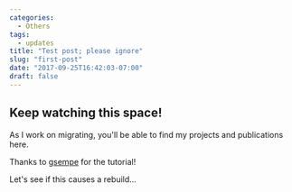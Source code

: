 ```yaml
---
categories:
  - Others
tags:
  - updates
title: "Test post; please ignore"
slug: "first-post"
date: "2017-09-25T16:42:03-07:00"
draft: false
---
```


## Keep watching this space!

As I work on migrating, you'll be able to find my projects and publications here.

Thanks to [gsempe](https://github.com/gsempe) for the tutorial!

Let's see if this causes a rebuild...